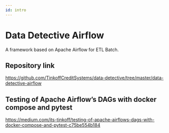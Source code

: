 ```yaml
---
id: intro
---
```


# Data Detective Airflow

A framework based on Apache Airflow for ETL Batch.

## Repository link

https://github.com/TinkoffCreditSystems/data-detective/tree/master/data-detective-airflow

## Testing of Apache Airflow’s DAGs with docker compose and pytest

https://medium.com/its-tinkoff/testing-of-apache-airflows-dags-with-docker-compose-and-pytest-c75be554b184
